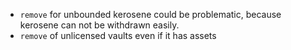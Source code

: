 - `remove` for unbounded kerosene could be problematic, because
  kerosene can not be withdrawn easily.
- `remove` of unlicensed vaults even if it has assets
